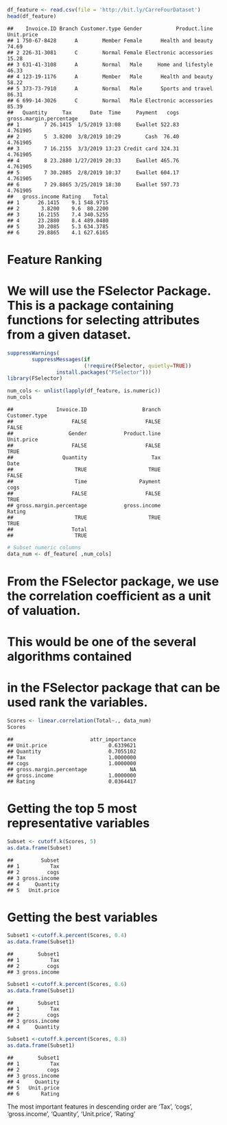 ``` r
df_feature <- read.csv(file = 'http://bit.ly/CarreFourDataset')
head(df_feature)
```

    ##    Invoice.ID Branch Customer.type Gender           Product.line Unit.price
    ## 1 750-67-8428      A        Member Female      Health and beauty      74.69
    ## 2 226-31-3081      C        Normal Female Electronic accessories      15.28
    ## 3 631-41-3108      A        Normal   Male     Home and lifestyle      46.33
    ## 4 123-19-1176      A        Member   Male      Health and beauty      58.22
    ## 5 373-73-7910      A        Normal   Male      Sports and travel      86.31
    ## 6 699-14-3026      C        Normal   Male Electronic accessories      85.39
    ##   Quantity     Tax      Date  Time     Payment   cogs gross.margin.percentage
    ## 1        7 26.1415  1/5/2019 13:08     Ewallet 522.83                4.761905
    ## 2        5  3.8200  3/8/2019 10:29        Cash  76.40                4.761905
    ## 3        7 16.2155  3/3/2019 13:23 Credit card 324.31                4.761905
    ## 4        8 23.2880 1/27/2019 20:33     Ewallet 465.76                4.761905
    ## 5        7 30.2085  2/8/2019 10:37     Ewallet 604.17                4.761905
    ## 6        7 29.8865 3/25/2019 18:30     Ewallet 597.73                4.761905
    ##   gross.income Rating    Total
    ## 1      26.1415    9.1 548.9715
    ## 2       3.8200    9.6  80.2200
    ## 3      16.2155    7.4 340.5255
    ## 4      23.2880    8.4 489.0480
    ## 5      30.2085    5.3 634.3785
    ## 6      29.8865    4.1 627.6165

Feature Ranking
===============

We will use the FSelector Package. This is a package containing functions for selecting attributes from a given dataset.
========================================================================================================================

``` r
suppressWarnings(
        suppressMessages(if
                         (!require(FSelector, quietly=TRUE))
                install.packages("FSelector")))
library(FSelector)
```

``` r
num_cols <- unlist(lapply(df_feature, is.numeric))
num_cols
```

    ##              Invoice.ID                  Branch           Customer.type 
    ##                   FALSE                   FALSE                   FALSE 
    ##                  Gender            Product.line              Unit.price 
    ##                   FALSE                   FALSE                    TRUE 
    ##                Quantity                     Tax                    Date 
    ##                    TRUE                    TRUE                   FALSE 
    ##                    Time                 Payment                    cogs 
    ##                   FALSE                   FALSE                    TRUE 
    ## gross.margin.percentage            gross.income                  Rating 
    ##                    TRUE                    TRUE                    TRUE 
    ##                   Total 
    ##                    TRUE

``` r
# Subset numeric columns
data_num <- df_feature[ ,num_cols]
```

From the FSelector package, we use the correlation coefficient as a unit of valuation.
======================================================================================

This would be one of the several algorithms contained
=====================================================

in the FSelector package that can be used rank the variables.
=============================================================

``` r
Scores <- linear.correlation(Total~., data_num)
Scores
```

    ##                         attr_importance
    ## Unit.price                    0.6339621
    ## Quantity                      0.7055102
    ## Tax                           1.0000000
    ## cogs                          1.0000000
    ## gross.margin.percentage              NA
    ## gross.income                  1.0000000
    ## Rating                        0.0364417

Getting the top 5 most representative variables
===============================================

``` r
Subset <- cutoff.k(Scores, 5)
as.data.frame(Subset)
```

    ##         Subset
    ## 1          Tax
    ## 2         cogs
    ## 3 gross.income
    ## 4     Quantity
    ## 5   Unit.price

Getting the best variables
==========================

``` r
Subset1 <-cutoff.k.percent(Scores, 0.4)
as.data.frame(Subset1)
```

    ##        Subset1
    ## 1          Tax
    ## 2         cogs
    ## 3 gross.income

``` r
Subset1 <-cutoff.k.percent(Scores, 0.6)
as.data.frame(Subset1)
```

    ##        Subset1
    ## 1          Tax
    ## 2         cogs
    ## 3 gross.income
    ## 4     Quantity

``` r
Subset1 <-cutoff.k.percent(Scores, 0.8)
as.data.frame(Subset1)
```

    ##        Subset1
    ## 1          Tax
    ## 2         cogs
    ## 3 gross.income
    ## 4     Quantity
    ## 5   Unit.price
    ## 6       Rating

The most important features in descending order are ‘Tax’, ‘cogs’,
‘gross.income’, ‘Quantity’, ‘Unit.price’, ‘Rating’
